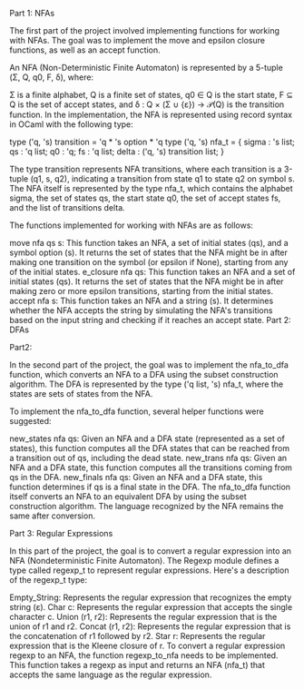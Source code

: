 
Part 1: NFAs

The first part of the project involved implementing functions for working with NFAs. The goal was to implement the move and epsilon closure functions, as well as an accept function.

An NFA (Non-Deterministic Finite Automaton) is represented by a 5-tuple (Σ, Q, q0, F, δ), where:

Σ is a finite alphabet,
Q is a finite set of states,
q0 ∈ Q is the start state,
F ⊆ Q is the set of accept states, and
δ : Q × (Σ ∪ {ε}) → 𝒫(Q) is the transition function.
In the implementation, the NFA is represented using record syntax in OCaml with the following type:

type ('q, 's) transition = 'q * 's option * 'q
type ('q, 's) nfa_t = {
sigma : 's list;
qs : 'q list;
q0 : 'q;
fs : 'q list;
delta : ('q, 's) transition list;
}

The type transition represents NFA transitions, where each transition is a 3-tuple (q1, s, q2), indicating a transition from state q1 to state q2 on symbol s. The NFA itself is represented by the type nfa_t, which contains the alphabet sigma, the set of states qs, the start state q0, the set of accept states fs, and the list of transitions delta.

The functions implemented for working with NFAs are as follows:

move nfa qs s:
This function takes an NFA, a set of initial states (qs), and a symbol option (s). It returns the set of states that the NFA might be in after making one transition on the symbol (or epsilon if None), starting from any of the initial states.
e_closure nfa qs:
This function takes an NFA and a set of initial states (qs). It returns the set of states that the NFA might be in after making zero or more epsilon transitions, starting from the initial states.
accept nfa s:
This function takes an NFA and a string (s). It determines whether the NFA accepts the string by simulating the NFA's transitions based on the input string and checking if it reaches an accept state.
Part 2: DFAs

Part2:

In the second part of the project, the goal was to implement the nfa_to_dfa function, which converts an NFA to a DFA using the subset construction algorithm. The DFA is represented by the type ('q list, 's) nfa_t, where the states are sets of states from the NFA.

To implement the nfa_to_dfa function, several helper functions were suggested:

new_states nfa qs:
Given an NFA and a DFA state (represented as a set of states), this function computes all the DFA states that can be reached from a transition out of qs, including the dead state.
new_trans nfa qs:
Given an NFA and a DFA state, this function computes all the transitions coming from qs in the DFA.
new_finals nfa qs:
Given an NFA and a DFA state, this function determines if qs is a final state in the DFA.
The nfa_to_dfa function itself converts an NFA to an equivalent DFA by using the subset construction algorithm. The language recognized by the NFA remains the same after conversion.



Part 3: Regular Expressions

In this part of the project, the goal is to convert a regular expression into an NFA (Nondeterministic Finite Automaton). The Regexp module defines a type called regexp_t to represent regular expressions. Here's a description of the regexp_t type:

Empty_String: Represents the regular expression that recognizes the empty string (ε).
Char c: Represents the regular expression that accepts the single character c.
Union (r1, r2): Represents the regular expression that is the union of r1 and r2.
Concat (r1, r2): Represents the regular expression that is the concatenation of r1 followed by r2.
Star r: Represents the regular expression that is the Kleene closure of r.
To convert a regular expression regexp to an NFA, the function regexp_to_nfa needs to be implemented. This function takes a regexp as input and returns an NFA (nfa_t) that accepts the same language as the regular expression.
